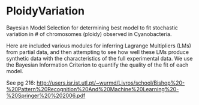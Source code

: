 # PloidyVariation

Bayesian Model Selection for determining best model to fit stochastic variation in # of chromosomes (ploidy) observed in Cyanobacteria.

Here are included various modules for inferring Lagrange Multipliers (LMs) from partial data, and then attempting to see how well these LMs produce synthetic data with the characteristics of the full experimental data. We use the Bayesian Information Criterion to quantify the quality of the fit of each model. 

See pg 216: http://users.isr.ist.utl.pt/~wurmd/Livros/school/Bishop%20-%20Pattern%20Recognition%20And%20Machine%20Learning%20-%20Springer%20%202006.pdf
